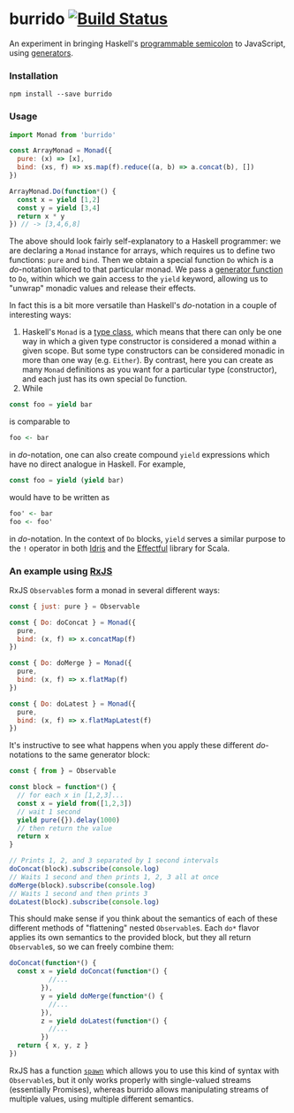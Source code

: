 # burrido [![Build Status](https://travis-ci.org/pelotom/burrido.svg?branch=master)](https://travis-ci.org/pelotom/burrido)

An experiment in bringing Haskell's [programmable semicolon](https://en.wikibooks.org/wiki/Haskell/do_notation) to JavaScript, using [generators](https://developer.mozilla.org/en-US/docs/Web/JavaScript/Reference/Global_Objects/Generator).

### Installation

```
npm install --save burrido
```

### Usage

```javascript
import Monad from 'burrido'

const ArrayMonad = Monad({
  pure: (x) => [x],
  bind: (xs, f) => xs.map(f).reduce((a, b) => a.concat(b), [])
})

ArrayMonad.Do(function*() {
  const x = yield [1,2]
  const y = yield [3,4]
  return x * y
}) // -> [3,4,6,8]
```

The above should look fairly self-explanatory to a Haskell programmer: we are declaring a `Monad` instance for arrays, which requires us to define two functions: `pure` and `bind`. Then we obtain a special function `Do` which is a *do*-notation tailored to that particular monad. We pass a [generator function](https://developer.mozilla.org/en-US/docs/Web/JavaScript/Reference/Statements/function*) to `Do`, within which we gain access to the `yield` keyword, allowing us to "unwrap" monadic values and release their effects.

In fact this is a bit more versatile than Haskell's *do*-notation in a couple of interesting ways:
  1. Haskell's `Monad` is a [type class](https://www.haskell.org/tutorial/classes.html), which means that there can only be one way in which a given type constructor is considered a monad within a given scope. But some type constructors can be considered monadic in more than one way (e.g. `Either`). By contrast, here you can create as many `Monad` definitions as you want for a particular type (constructor), and each just has its own special `Do` function.
  1. While
  ```javascript
  const foo = yield bar
  ```

  is comparable to
  ```haskell
  foo <- bar
  ```

  in *do*-notation, one can also create compound `yield` expressions which have no direct analogue in Haskell. For example,
  ```javascript
  const foo = yield (yield bar)
  ```

  would have to be written as
  ```haskell
  foo' <- bar
  foo <- foo'
  ```

  in *do*-notation. In the context of `Do` blocks, `yield` serves a similar purpose to the `!` operator in both [Idris](http://www.idris-lang.org/) and the [Effectful](https://github.com/pelotom/effectful) library for Scala.

### An example using [RxJS](https://github.com/Reactive-Extensions/RxJS)

RxJS `Observable`s form a monad in several different ways:

```javascript
const { just: pure } = Observable

const { Do: doConcat } = Monad({
  pure,
  bind: (x, f) => x.concatMap(f)
})

const { Do: doMerge } = Monad({
  pure,
  bind: (x, f) => x.flatMap(f)
})

const { Do: doLatest } = Monad({
  pure,
  bind: (x, f) => x.flatMapLatest(f)
})
```

It's instructive to see what happens when you apply these different *do*-notations to the same generator block:

```javascript
const { from } = Observable

const block = function*() {
  // for each x in [1,2,3]...
  const x = yield from([1,2,3])
  // wait 1 second
  yield pure({}).delay(1000)
  // then return the value
  return x
}

// Prints 1, 2, and 3 separated by 1 second intervals
doConcat(block).subscribe(console.log)
// Waits 1 second and then prints 1, 2, 3 all at once
doMerge(block).subscribe(console.log)
// Waits 1 second and then prints 3
doLatest(block).subscribe(console.log)
```

This should make sense if you think about the semantics of each of these different methods of "flattening" nested `Observable`s. Each `do*` flavor applies its own semantics to the provided block, but they all return `Observable`s, so we can freely combine them:

```javascript
doConcat(function*() {
  const x = yield doConcat(function*() {
          //...
        }),
        y = yield doMerge(function*() {
          //...
        }),
        z = yield doLatest(function*() {
          //...
        })
  return { x, y, z }
})
```

RxJS has a function [`spawn`](https://github.com/Reactive-Extensions/RxJS/blob/master/doc/api/core/operators/spawn.md) which allows you to use this kind of syntax with `Observable`s, but it only works properly with single-valued streams (essentially Promises), whereas burrido allows manipulating streams of multiple values, using multiple different semantics.
